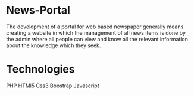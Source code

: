 # News-Portal
The development of a portal for web based newspaper generally means creating a website in which the management of all news items is done by the admin where all people can view and know all the relevant information about the knowledge which they seek.


# Technologies 
PHP
HTMl5 Css3 Boostrap Javascript
